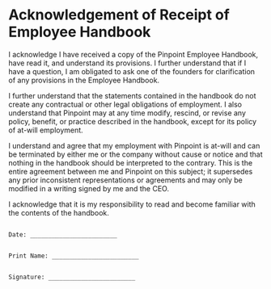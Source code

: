# Acknowledgement of Receipt of Employee Handbook

I acknowledge I have received a copy of the Pinpoint Employee Handbook, have read it, and understand its provisions.  I further understand that if I have a question, I am obligated to ask one of the founders for clarification of any provisions in the Employee Handbook.

I further understand that the statements contained in the handbook do not create any contractual or other legal obligations of employment.  I also understand that Pinpoint may at any time modify, rescind, or revise any policy, benefit, or practice described in the handbook, except for its policy of at-will employment.

I understand and agree that my employment with Pinpoint is at-will and can be terminated by either me or the company without cause or notice and that nothing in the handbook should be interpreted to the contrary.  This is the entire agreement between me and Pinpoint on this subject; it supersedes any prior inconsistent representations or agreements and may only be modified in a writing signed by me and the CEO.

I acknowledge that it is my responsibility to read and become familiar with the contents of the handbook.



```

Date: ________________________


Print Name: ________________________


Signature: ________________________

```
